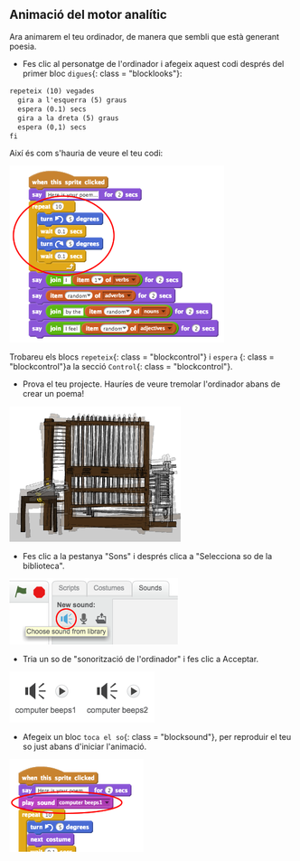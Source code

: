 ## Animació del motor analític

Ara animarem el teu ordinador, de manera que sembli que està generant poesia.

+ Fes clic al personatge de l'ordinador i afegeix aquest codi després del primer bloc `digues`{: class = "blocklooks"}:

```blocks
repeteix (10) vegades
  gira a l'esquerra (5) graus 
  espera (0.1) secs 
  gira a la dreta (5) graus 
  espera (0,1) secs 
fi
```

Així és com s'hauria de veure el teu codi:

![captura de pantalla](images/poetry-animate.png)

Trobareu els blocs `repeteix`{: class = "blockcontrol"} i `espera` {: class = "blockcontrol"}a la secció `Control`{: class = "blockcontrol"}.

+ Prova el teu projecte. Hauríes de veure tremolar l'ordinador abans de crear un poema!

![captura de pantalla](images/poetry-animate-test.png)

+ Fes clic a la pestanya "Sons" i després clica a "Selecciona so de la biblioteca".

![captura de pantalla](images/poetry-sound.png)

+ Tria un so de "sonorització de l'ordinador" i fes clic a Acceptar.

![captura de pantalla](images/poetry-beeps.png)

+ Afegeix un bloc `toca el so`{: class = "blocksound"}, per reproduir el teu so just abans d'iniciar l'animació.

![captura de pantalla](images/poetry-play.png)